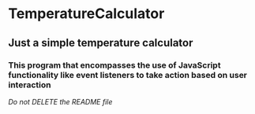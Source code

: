 # TemperatureCalculator
## Just a simple temperature calculator

### This program that encompasses the use of JavaScript functionality like event listeners to take  action based on user interaction

_Do not DELETE the README file_
